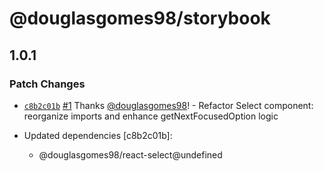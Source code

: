 # @douglasgomes98/storybook

## 1.0.1
### Patch Changes

- [`c8b2c01b`](https://github.com/douglasgomes98/react-select/commit/c8b2c01b9807218567963f334eee30035edb5e80) [#1](https://github.com/douglasgomes98/react-select/pull/1) Thanks [@douglasgomes98](https://github.com/douglasgomes98)! - Refactor Select component: reorganize imports and enhance getNextFocusedOption logic

- Updated dependencies [c8b2c01b]:
  - @douglasgomes98/react-select@undefined
